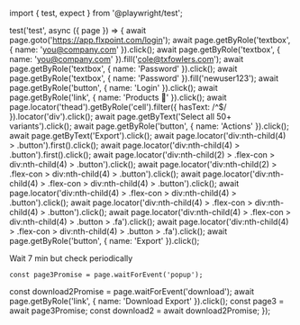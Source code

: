 import { test, expect } from '@playwright/test';

test('test', async ({ page }) => {
  await page.goto('https://app.flxpoint.com/login');
  await page.getByRole('textbox', { name: 'you@company.com' }).click();
  await page.getByRole('textbox', { name: 'you@company.com' }).fill('cole@txfowlers.com');
  await page.getByRole('textbox', { name: 'Password' }).click();
  await page.getByRole('textbox', { name: 'Password' }).fill('newuser123');
  await page.getByRole('button', { name: 'Login' }).click();
  await page.getByRole('link', { name: 'Products ' }).click();
  await page.locator('thead').getByRole('cell').filter({ hasText: /^$/ }).locator('div').click();
  await page.getByText('Select all 50+ variants').click();
  await page.getByRole('button', { name: 'Actions' }).click();
  await page.getByText('Export').click();
  await page.locator('div:nth-child(4) > .button').first().click();
  await page.locator('div:nth-child(4) > .button').first().click();
  await page.locator('div:nth-child(2) > .flex-con > div:nth-child(4) > .button').click();
  await page.locator('div:nth-child(2) > .flex-con > div:nth-child(4) > .button').click();
  await page.locator('div:nth-child(4) > .flex-con > div:nth-child(4) > .button').click();
  await page.locator('div:nth-child(4) > .flex-con > div:nth-child(4) > .button').click();
  await page.locator('div:nth-child(4) > .flex-con > div:nth-child(4) > .button').click();
  await page.locator('div:nth-child(4) > .flex-con > div:nth-child(4) > .button > .fa').click();
  await page.locator('div:nth-child(4) > .flex-con > div:nth-child(4) > .button > .fa').click();
  await page.getByRole('button', { name: 'Export' }).click();

  Wait 7 min but check periodically

  
    const page3Promise = page.waitForEvent('popup');
  const download2Promise = page.waitForEvent('download');
  await page.getByRole('link', { name: 'Download Export' }).click();
  const page3 = await page3Promise;
  const download2 = await download2Promise;
});
